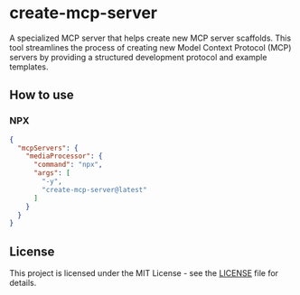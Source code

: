 # create-mcp-server

A specialized MCP server that helps create new MCP server scaffolds. This tool streamlines the process of creating new Model Context Protocol (MCP) servers by providing a structured development protocol and example templates.

## How to use

### NPX

```json
{
  "mcpServers": {
    "mediaProcessor": {
      "command": "npx",
      "args": [
        "-y",
        "create-mcp-server@latest"
      ]
    }
  }
}
```

## License

This project is licensed under the MIT License - see the [LICENSE](LICENSE) file for details.
